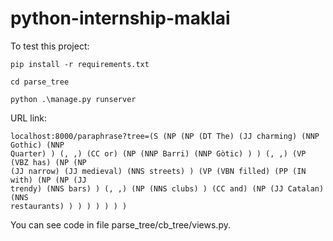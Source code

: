 # python-internship-maklai
To test this project:
```
pip install -r requirements.txt

cd parse_tree

python .\manage.py runserver 
```
URL link:
```
localhost:8000/paraphrase?tree=(S (NP (NP (DT The) (JJ charming) (NNP Gothic) (NNP
Quarter) ) (, ,) (CC or) (NP (NNP Barri) (NNP Gòtic) ) ) (, ,) (VP (VBZ has) (NP (NP
(JJ narrow) (JJ medieval) (NNS streets) ) (VP (VBN filled) (PP (IN with) (NP (NP (JJ
trendy) (NNS bars) ) (, ,) (NP (NNS clubs) ) (CC and) (NP (JJ Catalan) (NNS
restaurants) ) ) ) ) ) ) )
```
You can see code in file parse_tree/cb_tree/views.py.
